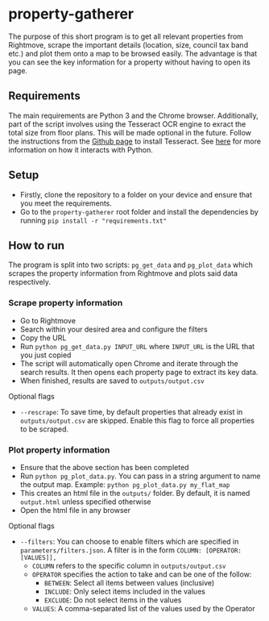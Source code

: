 # property-gatherer
The purpose of this short program is to get all relevant properties from Rightmove, scrape the important details (location, size, council tax band etc.) and plot them onto a map to be browsed easily. The advantage is that you can see the key information for a property without having to open its page.

## Requirements

The main requirements are Python 3 and the Chrome browser. Additionally, part of the script involves using the Tesseract OCR engine to exract the total size from floor plans. This will be made optional in the future. Follow the instructions from the [Github page](https://github.com/tesseract-ocr/tesseract) to install Tesseract. See [here](https://pypi.org/project/pytesseract/) for more information on how it interacts with Python. 

## Setup

- Firstly, clone the repository to a folder on your device and ensure that you meet the requirements.
- Go to the ```property-gatherer``` root folder and install the dependencies by running ```pip install -r "requirements.txt"```


## How to run

The program is split into two scripts: ```pg_get_data``` and ```pg_plot_data``` which scrapes the property information from Rightmove and plots said data respectively.

### Scrape property information

- Go to Rightmove
- Search within your desired area and configure the filters
- Copy the URL
- Run ```python pg_get_data.py INPUT_URL``` where ```INPUT_URL``` is the URL that you just copied
- The script will automatically open Chrome and iterate through the search results. It then opens each property page to extract its key data.
- When finished, results are saved to ```outputs/output.csv```

Optional flags
- ```--rescrape```: To save time, by default properties that already exist in ```outputs/output.csv``` are skipped. Enable this flag to force all properties to be scraped.

### Plot property information

- Ensure that the above section has been completed
- Run ```python pg_plot_data.py```. You can pass in a string argument to name the output map. Example: ```python pg_plot_data.py my_flat_map```
- This creates an html file in the ```outputs/``` folder. By default, it is named ```output.html``` unless specified otherwise
- Open the html file in any browser

Optional flags
- ```--filters```: You can choose to enable filters which are specified in ```parameters/filters.json```. A filter is in the form ```COLUMN: [OPERATOR: [VALUES]],```
    - ```COLUMN``` refers to the specific column in ```outputs/output.csv```
    - ```OPERATOR``` specifies the action to take and can be one of the follow:
        - ```BETWEEN```: Select all items between values (inclusive)
        - ```INCLUDE```: Only select items included in the values
        - ```EXCLUDE```: Do not select items in the values
    - ```VALUES```: A comma-separated list of the values used by the Operator
